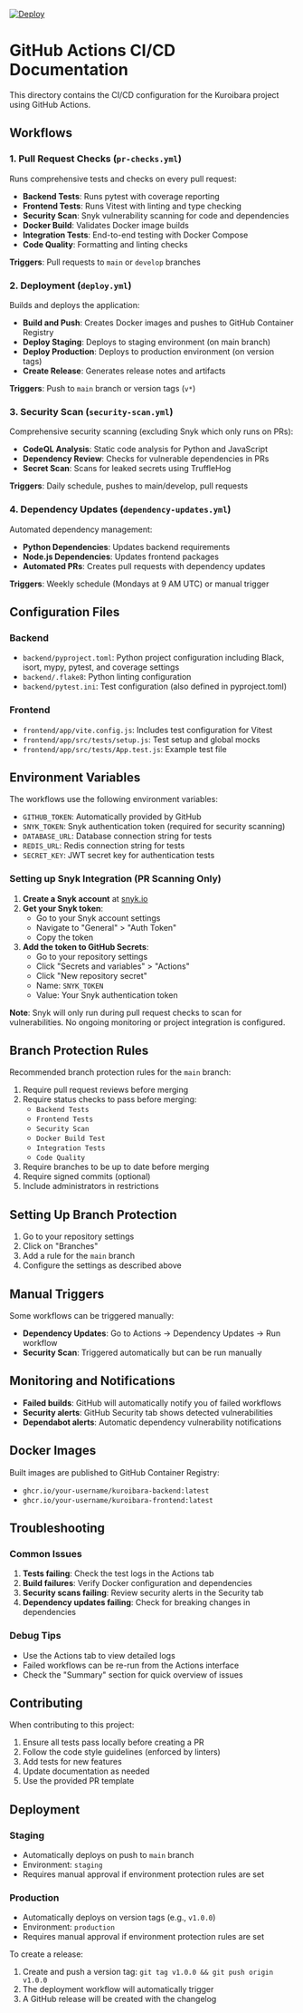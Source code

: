 [![Deploy](https://github.com/Futs/kuroibara/actions/workflows/deploy.yml/badge.svg)](https://github.com/Futs/kuroibara/actions/workflows/deploy.yml)
# GitHub Actions CI/CD Documentation

This directory contains the CI/CD configuration for the Kuroibara project using GitHub Actions.

## Workflows

### 1. Pull Request Checks (`pr-checks.yml`)

Runs comprehensive tests and checks on every pull request:

- **Backend Tests**: Runs pytest with coverage reporting
- **Frontend Tests**: Runs Vitest with linting and type checking
- **Security Scan**: Snyk vulnerability scanning for code and dependencies
- **Docker Build**: Validates Docker image builds
- **Integration Tests**: End-to-end testing with Docker Compose
- **Code Quality**: Formatting and linting checks

**Triggers**: Pull requests to `main` or `develop` branches

### 2. Deployment (`deploy.yml`)

Builds and deploys the application:

- **Build and Push**: Creates Docker images and pushes to GitHub Container Registry
- **Deploy Staging**: Deploys to staging environment (on main branch)
- **Deploy Production**: Deploys to production environment (on version tags)
- **Create Release**: Generates release notes and artifacts

**Triggers**: Push to `main` branch or version tags (`v*`)

### 3. Security Scan (`security-scan.yml`)

Comprehensive security scanning (excluding Snyk which only runs on PRs):

- **CodeQL Analysis**: Static code analysis for Python and JavaScript
- **Dependency Review**: Checks for vulnerable dependencies in PRs
- **Secret Scan**: Scans for leaked secrets using TruffleHog

**Triggers**: Daily schedule, pushes to main/develop, pull requests

### 4. Dependency Updates (`dependency-updates.yml`)

Automated dependency management:

- **Python Dependencies**: Updates backend requirements
- **Node.js Dependencies**: Updates frontend packages
- **Automated PRs**: Creates pull requests with dependency updates

**Triggers**: Weekly schedule (Mondays at 9 AM UTC) or manual trigger

## Configuration Files

### Backend

- `backend/pyproject.toml`: Python project configuration including Black, isort, mypy, pytest, and coverage settings
- `backend/.flake8`: Python linting configuration
- `backend/pytest.ini`: Test configuration (also defined in pyproject.toml)

### Frontend

- `frontend/app/vite.config.js`: Includes test configuration for Vitest
- `frontend/app/src/tests/setup.js`: Test setup and global mocks
- `frontend/app/src/tests/App.test.js`: Example test file

## Environment Variables

The workflows use the following environment variables:

- `GITHUB_TOKEN`: Automatically provided by GitHub
- `SNYK_TOKEN`: Snyk authentication token (required for security scanning)
- `DATABASE_URL`: Database connection string for tests
- `REDIS_URL`: Redis connection string for tests
- `SECRET_KEY`: JWT secret key for authentication tests

### Setting up Snyk Integration (PR Scanning Only)

1. **Create a Snyk account** at [snyk.io](https://snyk.io)
2. **Get your Snyk token**:
   - Go to your Snyk account settings
   - Navigate to "General" > "Auth Token"
   - Copy the token
3. **Add the token to GitHub Secrets**:
   - Go to your repository settings
   - Click "Secrets and variables" > "Actions"
   - Click "New repository secret"
   - Name: `SNYK_TOKEN`
   - Value: Your Snyk authentication token

**Note**: Snyk will only run during pull request checks to scan for vulnerabilities. No ongoing monitoring or project integration is configured.

## Branch Protection Rules

Recommended branch protection rules for the `main` branch:

1. Require pull request reviews before merging
2. Require status checks to pass before merging:
   - `Backend Tests`
   - `Frontend Tests`
   - `Security Scan`
   - `Docker Build Test`
   - `Integration Tests`
   - `Code Quality`
3. Require branches to be up to date before merging
4. Require signed commits (optional)
5. Include administrators in restrictions

## Setting Up Branch Protection

1. Go to your repository settings
2. Click on "Branches"
3. Add a rule for the `main` branch
4. Configure the settings as described above

## Manual Triggers

Some workflows can be triggered manually:

- **Dependency Updates**: Go to Actions → Dependency Updates → Run workflow
- **Security Scan**: Triggered automatically but can be run manually

## Monitoring and Notifications

- **Failed builds**: GitHub will automatically notify you of failed workflows
- **Security alerts**: GitHub Security tab shows detected vulnerabilities
- **Dependabot alerts**: Automatic dependency vulnerability notifications

## Docker Images

Built images are published to GitHub Container Registry:

- `ghcr.io/your-username/kuroibara-backend:latest`
- `ghcr.io/your-username/kuroibara-frontend:latest`

## Troubleshooting

### Common Issues

1. **Tests failing**: Check the test logs in the Actions tab
2. **Build failures**: Verify Docker configuration and dependencies
3. **Security scans failing**: Review security alerts in the Security tab
4. **Dependency updates failing**: Check for breaking changes in dependencies

### Debug Tips

- Use the Actions tab to view detailed logs
- Failed workflows can be re-run from the Actions interface
- Check the "Summary" section for quick overview of issues

## Contributing

When contributing to this project:

1. Ensure all tests pass locally before creating a PR
2. Follow the code style guidelines (enforced by linters)
3. Add tests for new features
4. Update documentation as needed
5. Use the provided PR template

## Deployment

### Staging

- Automatically deploys on push to `main` branch
- Environment: `staging`
- Requires manual approval if environment protection rules are set

### Production

- Automatically deploys on version tags (e.g., `v1.0.0`)
- Environment: `production`
- Requires manual approval if environment protection rules are set

To create a release:

1. Create and push a version tag: `git tag v1.0.0 && git push origin v1.0.0`
2. The deployment workflow will automatically trigger
3. A GitHub release will be created with the changelog
